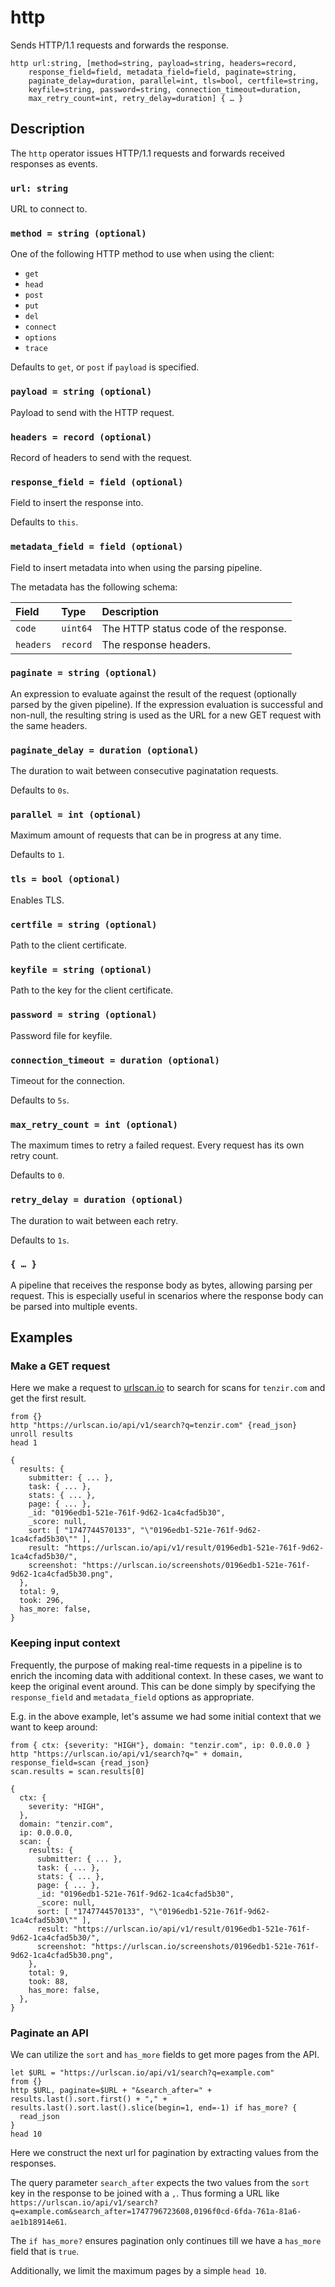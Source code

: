 # http

Sends HTTP/1.1 requests and forwards the response.

```tql
http url:string, [method=string, payload=string, headers=record,
    response_field=field, metadata_field=field, paginate=string,
    paginate_delay=duration, parallel=int, tls=bool, certfile=string,
    keyfile=string, password=string, connection_timeout=duration,
    max_retry_count=int, retry_delay=duration] { … }
```

## Description

The `http` operator issues HTTP/1.1 requests and forwards received responses as events.

### `url: string`

URL to connect to.

### `method = string (optional)`

One of the following HTTP method to use when using the client:
- `get`
- `head`
- `post`
- `put`
- `del`
- `connect`
- `options`
- `trace`

Defaults to `get`, or `post` if `payload` is specified.

### `payload = string (optional)`

Payload to send with the HTTP request.

### `headers = record (optional)`

Record of headers to send with the request.

### `response_field = field (optional)`

Field to insert the response into.

Defaults to `this`.

### `metadata_field = field (optional)`

Field to insert metadata into when using the parsing pipeline.

The metadata has the following schema:

| Field                | Type     | Description                           |
| :------------------- | :------- | :------------------------------------ |
| `code`               | `uint64` | The HTTP status code of the response. |
| `headers`            | `record` | The response headers.                 |

### `paginate = string (optional)`

An expression to evaluate against the result of the request (optionally parsed
by the given pipeline). If the expression evaluation is successful and non-null, the
resulting string is used as the URL for a new GET request with the same headers.

### `paginate_delay = duration (optional)`

The duration to wait between consecutive paginatation requests.

Defaults to `0s`.

### `parallel = int (optional)`

Maximum amount of requests that can be in progress at any time.

Defaults to `1`.

### `tls = bool (optional)`

Enables TLS.

### `certfile = string (optional)`

Path to the client certificate.

### `keyfile = string (optional)`

Path to the key for the client certificate.

### `password = string (optional)`

Password file for keyfile.

### `connection_timeout = duration (optional)`

Timeout for the connection.

Defaults to `5s`.

### `max_retry_count = int (optional)`

The maximum times to retry a failed request. Every request has its own retry
count.

Defaults to `0`.

### `retry_delay = duration (optional)`

The duration to wait between each retry.

Defaults to `1s`.

### `{ … }`

A pipeline that receives the response body as bytes, allowing parsing per
request. This is especially useful in scenarios where the response body can be
parsed into multiple events.

## Examples

### Make a GET request

Here we make a request to [urlscan.io](https://urlscan.io/docs/api#search) to search for scans for `tenzir.com` and get the first result.

```tql
from {}
http "https://urlscan.io/api/v1/search?q=tenzir.com" {read_json}
unroll results
head 1
```

```tql
{
  results: {
    submitter: { ... },
    task: { ... },
    stats: { ... },
    page: { ... },
    _id: "0196edb1-521e-761f-9d62-1ca4cfad5b30",
    _score: null,
    sort: [ "1747744570133", "\"0196edb1-521e-761f-9d62-1ca4cfad5b30\"" ],
    result: "https://urlscan.io/api/v1/result/0196edb1-521e-761f-9d62-1ca4cfad5b30/",
    screenshot: "https://urlscan.io/screenshots/0196edb1-521e-761f-9d62-1ca4cfad5b30.png",
  },
  total: 9,
  took: 296,
  has_more: false,
}
```

### Keeping input context

Frequently, the purpose of making real-time requests in a pipeline is to enrich
the incoming data with additional context. In these cases, we want to keep the
original event around. This can be done simply by specifying the
`response_field` and `metadata_field` options as appropriate.

E.g. in the above example, let's assume we had some initial context that we want
to keep around:

```tql
from { ctx: {severity: "HIGH"}, domain: "tenzir.com", ip: 0.0.0.0 }
http "https://urlscan.io/api/v1/search?q=" + domain, response_field=scan {read_json}
scan.results = scan.results[0]
```

```tql
{
  ctx: {
    severity: "HIGH",
  },
  domain: "tenzir.com",
  ip: 0.0.0.0,
  scan: {
    results: {
      submitter: { ... },
      task: { ... },
      stats: { ... },
      page: { ... },
      _id: "0196edb1-521e-761f-9d62-1ca4cfad5b30",
      _score: null,
      sort: [ "1747744570133", "\"0196edb1-521e-761f-9d62-1ca4cfad5b30\"" ],
      result: "https://urlscan.io/api/v1/result/0196edb1-521e-761f-9d62-1ca4cfad5b30/",
      screenshot: "https://urlscan.io/screenshots/0196edb1-521e-761f-9d62-1ca4cfad5b30.png",
    },
    total: 9,
    took: 88,
    has_more: false,
  },
}
```

### Paginate an API

We can utilize the `sort` and `has_more` fields to get
more pages from the API.

```tql
let $URL = "https://urlscan.io/api/v1/search?q=example.com"
from {}
http $URL, paginate=$URL + "&search_after=" + results.last().sort.first() + "," + results.last().sort.last().slice(begin=1, end=-1) if has_more? {
  read_json
}
head 10
```

Here we construct the next url for pagination by extracting values from the
responses.

The query parameter `search_after` expects the two values from the
`sort` key in the response to be joined with a `,`. Thus forming a URL like
`https://urlscan.io/api/v1/search?q=example.com&search_after=1747796723608,0196f0cd-6fda-761a-81a6-ae1b18914e61`.

The `if has_more?` ensures pagination only continues till we have a `has_more`
field that is `true`.

Additionally, we limit the maximum pages by a simple `head 10`.
